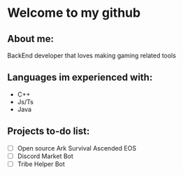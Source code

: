 # Welcome to my github 

## About me:
BackEnd developer that loves making gaming related tools 

## Languages im experienced with:
- C++
- Js/Ts
- Java

## Projects to-do list:
- [ ] Open source Ark Survival Ascended EOS
- [ ] Discord Market Bot
- [ ] Tribe Helper Bot
